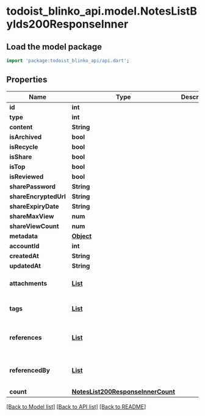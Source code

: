 # todoist_blinko_api.model.NotesListByIds200ResponseInner

## Load the model package
```dart
import 'package:todoist_blinko_api/api.dart';
```

## Properties
Name | Type | Description | Notes
------------ | ------------- | ------------- | -------------
**id** | **int** |  | 
**type** | **int** |  | 
**content** | **String** |  | 
**isArchived** | **bool** |  | 
**isRecycle** | **bool** |  | 
**isShare** | **bool** |  | 
**isTop** | **bool** |  | 
**isReviewed** | **bool** |  | 
**sharePassword** | **String** |  | 
**shareEncryptedUrl** | **String** |  | [optional] 
**shareExpiryDate** | **String** |  | [optional] 
**shareMaxView** | **num** |  | [optional] 
**shareViewCount** | **num** |  | [optional] 
**metadata** | [**Object**](.md) |  | [optional] 
**accountId** | **int** |  | 
**createdAt** | **String** |  | 
**updatedAt** | **String** |  | 
**attachments** | [**List<NotesList200ResponseInnerAttachmentsInner>**](NotesList200ResponseInnerAttachmentsInner.md) |  | [default to const []]
**tags** | [**List<NotesList200ResponseInnerTagsInner>**](NotesList200ResponseInnerTagsInner.md) |  | [default to const []]
**references** | [**List<NotesList200ResponseInnerReferencesInner>**](NotesList200ResponseInnerReferencesInner.md) |  | [optional] [default to const []]
**referencedBy** | [**List<NotesList200ResponseInnerReferencedByInner>**](NotesList200ResponseInnerReferencedByInner.md) |  | [optional] [default to const []]
**count** | [**NotesList200ResponseInnerCount**](NotesList200ResponseInnerCount.md) |  | 

[[Back to Model list]](../README.md#documentation-for-models) [[Back to API list]](../README.md#documentation-for-api-endpoints) [[Back to README]](../README.md)



